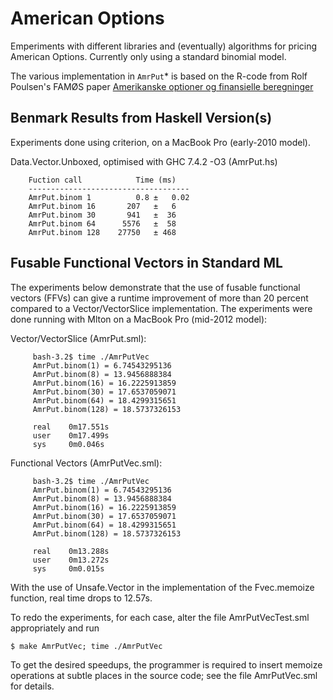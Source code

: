 American Options
================

Emperiments with different libraries and (eventually) algorithms for
pricing American Options.  Currently only using a standard binomial
model.

The various implementation in `AmrPut`* is based on the R-code from
Rolf Poulsen's FAMØS paper
[Amerikanske optioner og finansielle beregninger](http://www.math.ku.dk/~rolf/FAMOES/Famoes_Follow-up.pdf)


Benmark Results from Haskell Version(s)
---------------------------------------

Experiments done using criterion, on a MacBook Pro (early-2010 model).

   Data.Vector.Unboxed, optimised with GHC 7.4.2 -O3 (AmrPut.hs)
   
        Fuction call            Time (ms)
        ------------------------------------
        AmrPut.binom 1          0.8 ±   0.02
        AmrPut.binom 16       207   ±   6
        AmrPut.binom 30       941   ±  36
        AmrPut.binom 64      5576   ±  58 
        AmrPut.binom 128    27750   ± 468 



Fusable Functional Vectors in Standard ML
-----------------------------------------

The experiments below demonstrate that the use of fusable functional
vectors (FFVs) can give a runtime improvement of more than 20 percent
compared to a Vector/VectorSlice implementation. The experiments were
done running with Mlton on a MacBook Pro (mid-2012 model):

   Vector/VectorSlice (AmrPut.sml):

	     bash-3.2$ time ./AmrPutVec 
	     AmrPut.binom(1) = 6.74543295136
	     AmrPut.binom(8) = 13.9456888384
	     AmrPut.binom(16) = 16.2225913859
	     AmrPut.binom(30) = 17.6537059071
	     AmrPut.binom(64) = 18.4299315651
	     AmrPut.binom(128) = 18.5737326153

	     real    0m17.551s
	     user    0m17.499s
	     sys     0m0.046s

   Functional Vectors (AmrPutVec.sml):

	     bash-3.2$ time ./AmrPutVec 
	     AmrPut.binom(1) = 6.74543295136
	     AmrPut.binom(8) = 13.9456888384
	     AmrPut.binom(16) = 16.2225913859
	     AmrPut.binom(30) = 17.6537059071
	     AmrPut.binom(64) = 18.4299315651
	     AmrPut.binom(128) = 18.5737326153

	     real    0m13.288s
	     user    0m13.272s
	     sys     0m0.015s

With the use of Unsafe.Vector in the implementation of the
Fvec.memoize function, real time drops to 12.57s.

To redo the experiments, for each case, alter the file
AmrPutVecTest.sml appropriately and run 

    $ make AmrPutVec; time ./AmrPutVec

To get the desired speedups, the programmer is required to insert
memoize operations at subtle places in the source code; see the file
AmrPutVec.sml for details.
